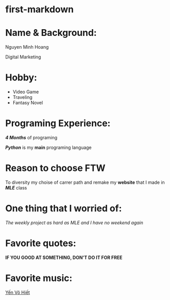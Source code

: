 # first-markdown

# Name & Background:
<p>Nguyen Minh Hoang</p>
<p>Digital Marketing </p>

# Hobby:

<ul>
<li>Video Game </li>
<li>Traveling</li>
<li>Fantasy Novel</li>
</ul>

# Programing Experience:

<p><strong><em>4 Months</em></strong> of programing</p>
<p><strong><em>Python</em></strong> is my <strong>main</strong> programing language</p>

# Reason to choose FTW
<p>To diversity my choise of carrer path and remake my <strong>website</strong> that I made in <strong><em>MLE</em></strong> class</p>

# One thing that I worried of:

<p><em>The weekly project as hard as MLE and I have no weekend again</em></p>

# Favorite quotes:
<p><strong>IF YOU GOOD AT SOMETHING, DON'T DO IT FOR FREE</strong></p>

# Favorite music:

[Yến Vô Hiết](https://www.youtube.com/watch?v=lNCViM7R8N8)

